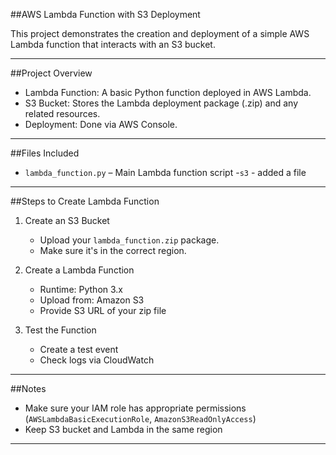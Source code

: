 ##AWS Lambda Function with S3 Deployment

This project demonstrates the creation and deployment of a simple AWS Lambda function that interacts with an S3 bucket.

---

##Project Overview

- Lambda Function: A basic Python function deployed in AWS Lambda.
- S3 Bucket: Stores the Lambda deployment package (.zip) and any related resources.
- Deployment: Done via AWS Console.

---

##Files Included

- `lambda_function.py` – Main Lambda function script
-`s3` - added a file

---

##Steps to Create Lambda Function

1. Create an S3 Bucket
   - Upload your `lambda_function.zip` package.
   - Make sure it's in the correct region.

2. Create a Lambda Function
   - Runtime: Python 3.x
   - Upload from: Amazon S3
   - Provide S3 URL of your zip file

3. Test the Function
   - Create a test event
   - Check logs via CloudWatch

---


##Notes

- Make sure your IAM role has appropriate permissions (`AWSLambdaBasicExecutionRole`, `AmazonS3ReadOnlyAccess`)
- Keep S3 bucket and Lambda in the same region

---


